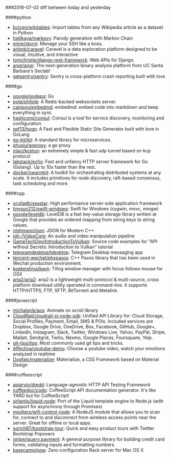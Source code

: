 ###2016-07-02
diff between today and yesterday

####python
* [bcicen/wikitables](https://github.com/bcicen/wikitables): Import tables from any Wikipedia article as a dataset in Python
* [halilkaya/markovy](https://github.com/halilkaya/markovy): Parody generation with Markov Chain
* [emre/storm](https://github.com/emre/storm): Manage your SSH like a boss.
* [airbnb/caravel](https://github.com/airbnb/caravel): Caravel is a data exploration platform designed to be visual, intuitive, and interactive
* [tomchristie/django-rest-framework](https://github.com/tomchristie/django-rest-framework): Web APIs for Django.
* [angr/angr](https://github.com/angr/angr): The next-generation binary analysis platform from UC Santa Barbara's Seclab!
* [getsentry/sentry](https://github.com/getsentry/sentry): Sentry is cross-platform crash reporting built with love

####go
* [google/godepq](https://github.com/google/godepq): Go
* [pote/philote](https://github.com/pote/philote): A Redis-backed websockets server.
* [campoy/embedmd](https://github.com/campoy/embedmd): embedmd: embed code into markdown and keep everything in sync
* [hashicorp/consul](https://github.com/hashicorp/consul): Consul is a tool for service discovery, monitoring and configuration.
* [spf13/hugo](https://github.com/spf13/hugo): A Fast and Flexible Static Site Generator built with love in GoLang
* [go-kit/kit](https://github.com/go-kit/kit): A standard library for microservices.
* [phuslu/goproxy](https://github.com/phuslu/goproxy): a go proxy
* [xtaci/kcptun](https://github.com/xtaci/kcptun): an extremely simple & fast udp tunnel based on kcp protocol
* [labstack/echo](https://github.com/labstack/echo): Fast and unfancy HTTP server framework for Go (Golang). Up to 10x faster than the rest.
* [docker/swarmkit](https://github.com/docker/swarmkit): A toolkit for orchestrating distributed systems at any scale. It includes primitives for node discovery, raft-based consensus, task scheduling and more.

####cpp
* [scylladb/seastar](https://github.com/scylladb/seastar): High performance server-side application framework
* [tinysun212/swift-windows](https://github.com/tinysun212/swift-windows): Swift for Windows (cygwin, msvc, mingw)
* [google/leveldb](https://github.com/google/leveldb): LevelDB is a fast key-value storage library written at Google that provides an ordered mapping from string keys to string values.
* [nlohmann/json](https://github.com/nlohmann/json): JSON for Modern C++
* [jgh-/VideoCore](https://github.com/jgh-/VideoCore): An audio and video manipulation pipeline
* [GameTechDev/IntroductionToVulkan](https://github.com/GameTechDev/IntroductionToVulkan): Source code examples for "API without Secrets: Introduction to Vulkan" tutorial
* [telegramdesktop/tdesktop](https://github.com/telegramdesktop/tdesktop): Telegram Desktop messaging app
* [tencent-wechat/phxpaxos](https://github.com/tencent-wechat/phxpaxos): C++ Paxos library that has been used in Wechat production environment.
* [koekeishiya/kwm](https://github.com/koekeishiya/kwm): Tiling window manager with focus follows mouse for OSX
* [aria2/aria2](https://github.com/aria2/aria2): aria2 is a lightweight multi-protocol & multi-source, cross platform download utility operated in command-line. It supports HTTP/HTTPS, FTP, SFTP, BitTorrent and Metalink.

####javascript
* [michalsnik/aos](https://github.com/michalsnik/aos): Animate on scroll library
* [CloudRail/cloudrail-si-node-sdk](https://github.com/CloudRail/cloudrail-si-node-sdk): Unified API Library for: Cloud Storage, Social Profiles, Payment, Email, SMS & POIs. Included services are Dropbox, Google Drive, OneDrive, Box, Facebook, GitHub, Google+, LinkedIn, Instagram, Slack, Twitter, Windows Live, Yahoo, PayPal, Stripe, Mailjet, Sendgrid, Twilio, Nexmo, Google Places, Foursquare, Yelp.
* [git-tips/tips](https://github.com/git-tips/tips): Most commonly used git tips and tricks.
* [Affectiva/youtube-demo](https://github.com/Affectiva/youtube-demo): Choose a youtube video, watch your emotions analyzed in realtime
* [Dogfalo/materialize](https://github.com/Dogfalo/materialize): Materialize, a CSS Framework based on Material Design

####coffeescript
* [apiaryio/dredd](https://github.com/apiaryio/dredd): Language-agnostic HTTP API Testing Framework
* [coffeedoc/codo](https://github.com/coffeedoc/codo): CoffeeScript API documentation generator. It's like YARD but for CoffeeScript!
* [sirlantis/liquid-node](https://github.com/sirlantis/liquid-node): Port of the Liquid template engine to Node.js (with support for asynchrony through Promises)
* [msolters/wifi-control-node](https://github.com/msolters/wifi-control-node): A NodeJS module that allows you to scan for, connect to and disconnect from wireless access points near the server. Great for offline or local apps.
* [sorich87/bootstrap-tour](https://github.com/sorich87/bootstrap-tour): Quick and easy product tours with Twitter Bootstrap Popovers
* [stripe/jquery.payment](https://github.com/stripe/jquery.payment): A general purpose library for building credit card forms, validating inputs and formatting numbers.
* [basecamp/pow](https://github.com/basecamp/pow): Zero-configuration Rack server for Mac OS X

